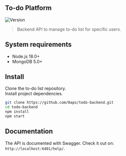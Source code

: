 ## To-do Platform

![Version](https://img.shields.io/badge/node-%3E%3D%2018.0.0-brightgreen.svg)

> Backend API to manage to-do list for specific users.

## System requirements

* Node.js 18.0+
* MongoDB 5.0+

## Install

Clone the to-do list repository. \
Install project dependencies.

```bash
git clone https://github.com/0aps/todo-backend.git
cd todo-backend
npm install
npm start
```

## Documentation

The API is documented with Swagger. Check it out on: `http://localhost:6401/help/`.

